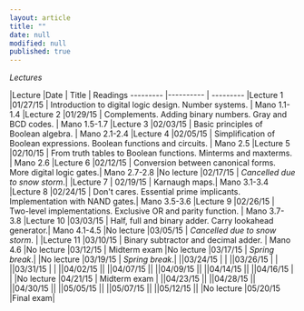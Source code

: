 ```yaml
---
layout: article
title: ""
date: null
modified: null
published: true
---
```


*Lectures*

|Lecture |Date | Title | Readings
--------- |---------- | --------- 
|Lecture 1 |01/27/15 | Introduction to digital logic design. Number systems. | Mano 1.1-1.4
|Lecture 2 |01/29/15 | Complements. Adding binary numbers. Gray and BCD codes. | Mano 1.5-1.7
|Lecture 3 |02/03/15 | Basic principles of Boolean algebra. | Mano 2.1-2.4
|Lecture 4 |02/05/15 | Simplification of Boolean expressions. Boolean functions and circuits. | Mano 2.5
|Lecture 5 |02/10/15 | From truth tables to Boolean functions. Minterms and maxterms. | Mano 2.6
|Lecture 6 |02/12/15 | Conversion between canonical forms. More digital logic gates.| Mano 2.7-2.8
|No lecture |02/17/15 | *Cancelled due to snow storm*.|
|Lecture 7 | 02/19/15 | Karnaugh maps.| Mano 3.1-3.4
|Lecture 8 |02/24/15 | Don't cares. Essential prime implicants. Implementation with NAND gates.| Mano 3.5-3.6
|Lecture 9 |02/26/15 | Two-level implementations. Exclusive OR and parity function. | Mano 3.7-3.8
|Lecture 10 |03/03/15 | Half, full and binary adder. Carry lookahead generator.| Mano 4.1-4.5
|No lecture |03/05/15 | *Cancelled due to snow storm*. |
|Lecture 11 |03/10/15 | Binary subtractor and decimal adder. | Mano 4.6
|No lecture |03/12/15 | Midterm exam
|No lecture |03/17/15 |  *Spring break*.| 
|No lecture |03/19/15 |  *Spring break*.|
||03/24/15 |  | 
||03/26/15 |  |
||03/31/15 |  | 
||04/02/15 ||
||04/07/15 ||
||04/09/15 ||
||04/14/15 ||
||04/16/15 | |
|No lecture |04/21/15 | Midterm exam |
||04/23/15 ||
||04/28/15 ||
||04/30/15 ||
||05/05/15 ||
||05/07/15 ||
||05/12/15 ||
|No lecture |05/20/15 |Final exam|


